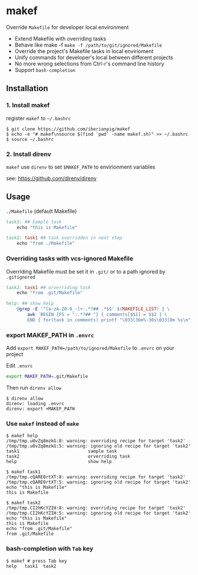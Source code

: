 # makef

Override `Makefile` for developer local environment

* Extend Makefile with overriding tasks
* Behave like make -f `make -f /path/to/git/ignored/Makefile`
* Override the project's Makefile tasks in local envirioment
* Unify commands for developer's local between different projects
* No more wrong selections from Ctrl-r's command line history
* Support `bash-completion`

## Installation

### 1. Install makef

register `makef` to `~/.bashrc`

```shell
$ git clone https://github.com/iberianpig/makef
$ echo -e "# makef\nsource $(find `pwd` -name makef.sh)" >> ~/.bashrc
$ source ~/.bashrc
```

### 2. Install direnv

`makef` use `direnv` to set `$MAKEF_PATH` to envirionment variables

see: https://github.com/direnv/direnv

## Usage

`./Makefile` (default Makefile)

```Makefile
task1: ## Sample task
	echo "this is Makefile"

task2: task1 ## task overridden in next step
	echo "from ./Makefile"
```

### Overriding tasks with vcs-ignored Makefile

Overriding Makefile must be set it in `.git/` or to a path ignored by `.gitignored`

```Makefile
task2: task1 ## orverriding task
	echo "from .git/Makefile"

help: ## show help
	@grep -E '^[a-zA-Z0-9_-]+:.*?## .*$$' $(MAKEFILE_LIST) | \
		awk 'BEGIN {FS = ":.*?## "} { comments[$$1] = $$2 } \
		END { for(task in comments) printf "\033[36m%-30s\033[0m %s\n", task, comments[task]}'
```


### export MAKEF_PATH in `.envrc`

Add `export MAKEF_PATH=/path/to/ignored/Makefile` to `.envrc` on your project

Edit `.envrc`

```sh
export MAKEF_PATH=.git/Makefile
```

Then run `direnv allow`

```shell
$ direnv allow
direnv: loading .envrc
direnv: export +MAKEF_PATH
```

### Use `makef` instead of `make`

```shell
$ makef help
/tmp/tmp.u0vZq8mzkG:8: warning: overriding recipe for target 'task2'
/tmp/tmp.u0vZq8mzkG:5: warning: ignoring old recipe for target 'task2'
task1                          sample task
task2                          orverriding task
help                           show help

$ makef task1
/tmp/tmp.cQARE0rtXT:8: warning: overriding recipe for target 'task2'
/tmp/tmp.cQARE0rtXT:5: warning: ignoring old recipe for target 'task2'
echo "this is Makefile"
this is Makefile

$ makef task2
/tmp/tmp.CI2hKcYZIH:8: warning: overriding recipe for target 'task2'
/tmp/tmp.CI2hKcYZIH:5: warning: ignoring old recipe for target 'task2'
echo "this is Makefile"
this is Makefile
echo "from .git/Makefile"
from .git/Makefile
```

### bash-completion with `Tab` key

```shell
$ makef # press Tab key
help   task1  task2
```
